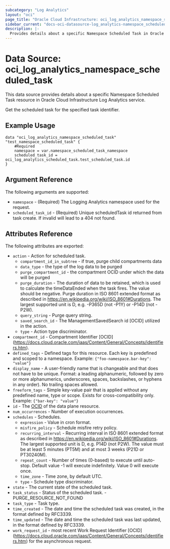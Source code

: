 ```yaml
---
subcategory: "Log Analytics"
layout: "oci"
page_title: "Oracle Cloud Infrastructure: oci_log_analytics_namespace_scheduled_task"
sidebar_current: "docs-oci-datasource-log_analytics-namespace_scheduled_task"
description: |-
  Provides details about a specific Namespace Scheduled Task in Oracle Cloud Infrastructure Log Analytics service
---
```


# Data Source: oci_log_analytics_namespace_scheduled_task
This data source provides details about a specific Namespace Scheduled Task resource in Oracle Cloud Infrastructure Log Analytics service.

Get the scheduled task for the specified task identifier.

## Example Usage

```hcl
data "oci_log_analytics_namespace_scheduled_task" "test_namespace_scheduled_task" {
	#Required
	namespace = var.namespace_scheduled_task_namespace
	scheduled_task_id = oci_log_analytics_scheduled_task.test_scheduled_task.id
}
```

## Argument Reference

The following arguments are supported:

* `namespace` - (Required) The Logging Analytics namespace used for the request. 
* `scheduled_task_id` - (Required) Unique scheduledTask id returned from task create. If invalid will lead to a 404 not found. 


## Attributes Reference

The following attributes are exported:

* `action` - Action for scheduled task.
	* `compartment_id_in_subtree` - if true, purge child compartments data
	* `data_type` - the type of the log data to be purged
	* `purge_compartment_id` - the compartment OCID under which the data will be purged
	* `purge_duration` - The duration of data to be retained, which is used to calculate the timeDataEnded when the task fires. The value should be negative. Purge duration in ISO 8601 extended format as described in https://en.wikipedia.org/wiki/ISO_8601#Durations. The largest supported unit is D, e.g. -P365D (not -P1Y) or -P14D (not -P2W). 
	* `query_string` - Purge query string.
	* `saved_search_id` - The ManagementSavedSearch id [OCID] utilized in the action.
	* `type` - Action type discriminator.
* `compartment_id` - Compartment Identifier [OCID] (https://docs.cloud.oracle.com/iaas/Content/General/Concepts/identifiers.htm).
* `defined_tags` - Defined tags for this resource. Each key is predefined and scoped to a namespace. Example: `{"foo-namespace.bar-key": "value"}` 
* `display_name` - A user-friendly name that is changeable and that does not have to be unique. Format: a leading alphanumeric, followed by zero or more alphanumerics, underscores, spaces, backslashes, or hyphens in any order). No trailing spaces allowed. 
* `freeform_tags` - Simple key-value pair that is applied without any predefined name, type or scope. Exists for cross-compatibility only. Example: `{"bar-key": "value"}` 
* `id` - The [OCID](https://docs.cloud.oracle.com/iaas/Content/General/Concepts/identifiers.htm) of the data plane resource. 
* `num_occurrences` - Number of execution occurrences.
* `schedules` - Schedules.
	* `expression` - Value in cron format.
	* `misfire_policy` - Schedule misfire retry policy.
	* `recurring_interval` - Recurring interval in ISO 8601 extended format as described in https://en.wikipedia.org/wiki/ISO_8601#Durations. The largest supported unit is D, e.g. P14D (not P2W). The value must be at least 5 minutes (PT5M) and at most 3 weeks (P21D or PT30240M). 
	* `repeat_count` - Number of times (0-based) to execute until auto-stop. Default value -1 will execute indefinitely. Value 0 will execute once. 
	* `time_zone` - Time zone, by default UTC.
	* `type` - Schedule type discriminator.
* `state` - The current state of the scheduled task.
* `task_status` - Status of the scheduled task. - PURGE_RESOURCE_NOT_FOUND
* `task_type` - Task type.
* `time_created` - The date and time the scheduled task was created, in the format defined by RFC3339. 
* `time_updated` - The date and time the scheduled task was last updated, in the format defined by RFC3339. 
* `work_request_id` - most recent Work Request Identifier [OCID] (https://docs.cloud.oracle.com/iaas/Content/General/Concepts/identifiers.htm) for the asynchronous request.


